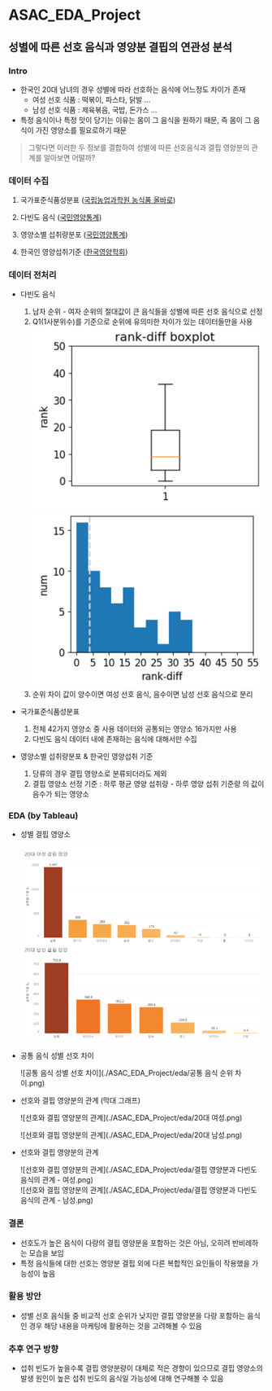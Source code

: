 # ASAC_EDA_Project
## 성별에 따른 선호 음식과 영양분 결핍의 연관성 분석

### Intro 
- 한국인 20대 남녀의 경우 성별에 따라 선호하는 음식에 어느정도 차이가 존재
  - 여성 선호 식품 : 떡볶이, 파스타, 닭발 ...
  - 남성 선호 식품 : 제육볶음, 국밥, 돈가스 ...
- 특정 음식이나 특정 맛이 당기는 이유는 몸이 그 음식을 원하기 때문, 즉 몸이 그 음식이 가진 영양소를 필요로하기 때문 

> 그렇다면 이러한 두 정보를 결합하여 성별에 따른 선호음식과 결핍 영양분의 관계를 알아보면 어떨까?

### 데이터 수집

1. 국가표준식품성분표 ([국립농업과학원 농식품 올바로](http://koreanfood.rda.go.kr/kfi/fct/fctIntro/list?menuId=PS03562))

2. 다빈도 음식 ([국민영양통계](https://www.khidi.or.kr/kps/dhraStat/result15?menuId=MENU01668&gubun=age2&year=2020))

3. 영양소별 섭취량분포 ([국민영양통계](https://www.khidi.or.kr/kps/dhraStat/result8?menuId=MENU01660&gubun=sexman&year=2020))

4. 한국인 영양섭취기준 ([한국영양학회](https://www.kns.or.kr/FileRoom/FileRoom_view.asp?idx=108&BoardID=Kdr))

### 데이터 전처리 
- 다빈도 음식
  1. 남자 순위 - 여자 순위의 절대값이 큰 음식들을 성별에 따른 선호 음식으로 선정
  2. Q1(1사분위수)를 기준으로 순위에 유의미한 차이가 있는 데이터들만을 사용 
    ![boxplot](./ASAC_EDA_Project/eda/화면_캡처_2023-05-07_184645.png)
    ![histogram](./ASAC_EDA_Project/eda/화면_캡처_2023-05-07_204553.png)
  3. 순위 차이 값이 양수이면 여성 선호 음식, 음수이면 남성 선호 음식으로 분리
  
- 국가표준식품성분표
  1. 전체 42가지 영양소 중 사용 데이터와 공통되는 영양소 16가지만 사용
  2. 다빈도 음식 데이터 내에 존재하는 음식에 대해서만 수집
  
- 영양소별 섭취량분포 & 한국인 영양섭취 기준
  1. 당류의 경우 결핍 영양소로 분류되더라도 제외
  2. 결핍 영양소 선정 기준 : 하루 평균 영양 섭취량 - 하루 영양 섭취 기준량 의 값이 음수가 되는 영양소
  
### EDA (by Tableau)
- 성별 결핍 영양소

  ![성별 결핍 영양](./ASAC_EDA_Project/eda/결핍영양분.png)
  
- 공통 음식 성별 선호 차이

  ![공통 음식 성별 선호 차이](./ASAC_EDA_Project/eda/공통 음식 순위 차이.png)
  
- 선호와 결핍 영양분의 관계 (막대 그래프)  

  ![선호와 결핍 영양분의 관계](./ASAC_EDA_Project/eda/20대 여성.png)  
  
  ![선호와 결핍 영양분의 관계](./ASAC_EDA_Project/eda/20대 남성.png)  
  
- 선호와 결핍 영양분의 관계  

  ![선호와 결핍 영양분의 관계](./ASAC_EDA_Project/eda/결핍 영양분과 다빈도 음식의 관계 - 여성.png)  
  ![선호와 결핍 영양분의 관계](./ASAC_EDA_Project/eda/결핍 영양분과 다빈도 음식의 관계 - 남성.png)  
  
### 결론
- 선호도가 높은 음식이 다량의 결핍 영양분을 포함하는 것은 아님, 오히려 반비례하는 모습을 보임
- 특정 음식들에 대한 선호는 영양분 결핍 외에 다른 복합적인 요인들이 작용했을 가능성이 높음

### 활용 방안
- 성별 선호 음식들 중 비교적 선호 순위가 낮지만 결핍 영양분을 다량 포함하는 음식인 경우 해당 내용을 마케팅에 활용하는 것을 고려해볼 수 있음

### 추후 연구 방향 
- 섭취 빈도가 높을수록 결핍 영양분량이 대체로 적은 경향이 있으므로 결핍 영양소의 발생 원인이 높은 섭취 빈도의 음식일 가능성에 대해 연구해볼 수 있음
